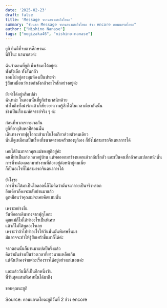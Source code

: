 ```yaml
---
date: '2025-02-23'
draft: false
title: 'Message จากนานาเสะถึงโยดะ'
summary: "ซับนรก Message จากนานาเสะถึงโยดะ ช่วง encore คอนแกรดโยดะ"
author: ["Nishino Nanase"]
tags: ["nogizaka46", "nishino-nanase"]
---
```


ยูกิ ยินดีที่จบการศึกษานะ\
นิชิโนะ นานาเสะค่ะ\
\
ฉันจำตอนที่ยูกิเพิ่งเข้ามาได้อยู่ค่ะ\
ทั้งตัวเล็ก ทั้งสั่นกลัว\
ชอบไปอยู่ตรงมุมห้องเป็นประจำ\
รู้สึกเหมือนว่าเธอกำลังกลัวอะไรสักอย่างอยู่ค่ะ\
\
ยังจำได้อยู่หรือเปล่า\
ฉันหน่ะ ในตอนนั้นที่ยูกิเข้ามาสนิทด้วย\
ทำไมถึงทั้งน่ารักแล้วก็เยียวยาความรู้สึกได้ในเวลาเดียวกันนั้น\
ช่างเป็นเรื่องมหัศจรรย์จริง ๆ ค่ะ\
\
ก่อนที่พวกเราจะเจอกัน\
ยูกิที่อายุสิบหกปีตอนนั้น\
เดินทางจากฟุกุโอกะเข้ามาในโตเกียวด้วยตัวคนเดียว\
นั่นก็ดูเหมือนเป็นเรื่องที่ขนาดครอบครัวของยูกิเอง ก็ยังไม่สามารถจินตนาการได้\
\
เคยได้ยินมาจากคุณแม่ของยูกิอยู่ค่ะ\
คนที่ทำเป็นเก่งเวลาอยู่บ้าน แต่พอออกมาข้างนอกแล้วกลับขี้กลัว และเป็นคนที่กลัวคนแปลกหน้านั้น\
การที่จะต้องออกมาทำงานที่ต้องอยู่ต่อหน้าผู้คนเนี่ย\
ก็เป็นอะไรที่ไม่สามารถจินตนาการได้\
\
ยังไงซะ\
การที่จะได้มาเป็นไอดอลนี่ก็ไม่คิดว่ามันจะกลายเป็นจริงหรอก\
อีกเดี๋ยวก็คงจะกลับบ้านมาแล้ว\
ดูเหมือนว่าคุณแม่จะเคยคิดแบบนั้น\
\
เพราะอย่างงั้น\
วันที่ออกเดินทางจากฟุกุโอกะ\
คุณแม่ก็ไม่ได้ทำอะไรเป็นพิเศษ\
แล้วก็ไม่ได้พูดอะไรเลย\
เพราะว่าถ้าไปทำอะไรให้วันนั้นมันพิเศษขึ้นมา\
มันอาจจะทำให้รู้สึกเศร้าขึ้นมาก็ได้ค่ะ\
\
จากตอนนั้นก็ผ่านมาแปดปีครึ่งแล้ว\
คิดว่ามันช่างเป็นช่วงเวลาที่ยาวนานเหลือเกิน\
แต่ฉันยังคงจำแต่ละเรื่องราวได้อยู่อย่างแน่นอนค่ะ\
\
และแล้ววันนี้ก็เป็นอีกหนึ่งวัน\
ที่วันสุดแสนพิเศษนั้นได้มาถึง\
\
ขอบคุณนะยูกิ\
\
Source: คอนแกรดโยดะยูกิวันที่ 2 ช่วง encore
